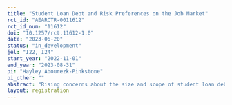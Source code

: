 ```yaml
---
title: "Student Loan Debt and Risk Preferences on the Job Market"
rct_id: "AEARCTR-0011612"
rct_id_num: "11612"
doi: "10.1257/rct.11612-1.0"
date: "2023-06-20"
status: "in_development"
jel: "I22, I24"
start_year: "2022-11-01"
end_year: "2023-08-31"
pi: "Hayley Abourezk-Pinkstone"
pi_other: ""
abstract: "Rising concerns about the size and scope of student loan debt balances in the United States have generated interest in studying how these debt balances impact borrowers' economic decision-making after leaving school. I test how student loan debt holdings impact the ways that individuals weigh risk-related tradeoffs on the job market. I aim to determine whether the need to service fixed monthly student loan payments through a loan servicer might induce borrowers to select jobs that are more stable in terms of risk factors like layoff risk and pay variability, and whether this effect increases with the size of one’s total student loan debt holdings and their required monthly payment. I test this using a novel survey experiment on U.S. 4-year degree recipients ages 22-30. In my survey experiment, I first test respondents’ baseline risk preferences in job choice using their actual student debt levels and actual monthly required payment (if any) by providing them with menus of job choices that vary in risk and pay, and by using these job choice menu questions to iteratively narrow down their willingness to pay to avoid risk. I then induce experimental variation by providing the respondent with new hypothetical scenarios in which their student loan debt level is artificially higher (i.e., through unexpected tuition hikes while they were enrolled), where the shock size varies across participants, to test whether this changes their job preferences. I also study the likelihood with which they anticipate experiencing major life choices involving risk (buying a house, pursuing further education, investing, etc.) before and after the shock to debt level. Initial pilot results suggest that as I increase the size of the shock to total debt level by \$1,000, respondents are willing to pay \$18.50/month more to avoid a fixed increase in job layoff risk ($p=0.023$) and \$10.66/month more to avoid a fixed increase in pay variation ($p=0.003$). Respondents also report significantly lower likelihoods of making life choices that require them to bear risk when their debt level is artificially increased."
layout: registration
---
```


